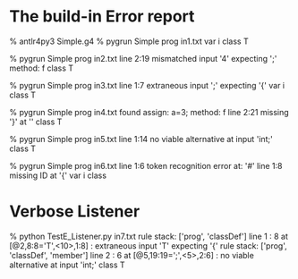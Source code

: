 # The build-in Error report

% antlr4py3 Simple.g4
% pygrun Simple prog in1.txt
var i
class T

% pygrun Simple prog in2.txt
line 2:19 mismatched input '4' expecting ';'
method: f
class T

% pygrun Simple prog in3.txt
line 1:7 extraneous input ';' expecting '{'
var i
class T

% pygrun Simple prog in4.txt
found assign: a=3;
method: f
line 2:21 missing '}' at '<EOF>'
class T

% pygrun Simple prog in5.txt
line 1:14 no viable alternative at input 'int;'
class T

% pygrun Simple prog in6.txt
line 1:6 token recognition error at: '#'
line 1:8 missing ID at '{'
var i
class <missing ID>

# Verbose Listener

% python TestE_Listener.py in7.txt
rule stack:  ['prog', 'classDef']
line 1 : 8 at [@2,8:8='T',<10>,1:8] : extraneous input 'T' expecting '{'
rule stack:  ['prog', 'classDef', 'member']
line 2 : 6 at [@5,19:19=';',<5>,2:6] : no viable alternative at input 'int;'
class T 